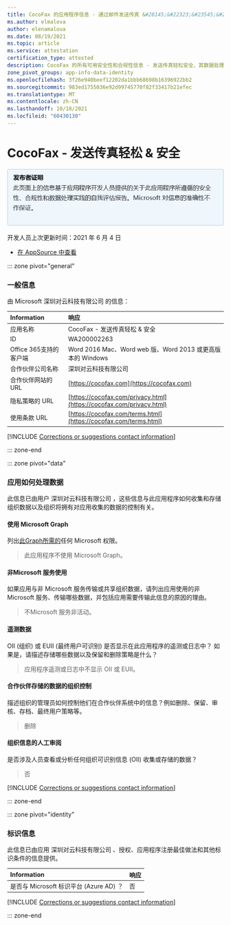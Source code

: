 ```yaml
---
title: CocoFax 的应用程序信息 - 通过邮件发送传真 &#28145;&#22323;&#23545;&#20113;&#31185;&#25216;&#26377;&#38480;&#20844;&#21496; &amp;
ms.author: elmalova
author: elenamalova
ms.date: 08/19/2021
ms.topic: article
ms.service: attestation
certification_type: attested
description: CocoFax 的所有可用安全性和合规性信息 - 发送传真轻松安全、其数据处理策略、Microsoft Cloud App Security 应用程序目录信息以及 CSA STAR 注册表中的安全 &amp; /合规性信息。
zone_pivot_groups: app-info-data-identity
ms.openlocfilehash: 3f26e940beef12202da1bbb68698b16396922bb2
ms.sourcegitcommit: 983ed1755036e92d99745770f82f33417b21efec
ms.translationtype: MT
ms.contentlocale: zh-CN
ms.lasthandoff: 10/18/2021
ms.locfileid: "60430130"
---
```

# <a name="cocofax---sending-fax-made-easy-amp-secure"></a>CocoFax - 发送传真轻松 &amp; 安全

<p></p>
<img alt="Publisher Attestation: The information on this page is based on a self-assessment report provided by the app developer on the security, compliance, and data handling practices followed by this app. Microsoft makes no guarantees regarding the accuracy of the information." src="../media/attested.png" width="650" />
<p>开发人员上次更新时间：2021 年 6 月 4 日</p>

* <a href="https://appsource.microsoft.com/product/office/WA200002263" target="_blank">在 AppSource 中查看</a>

::: zone pivot="general"

### <a name="general-information"></a>一般信息

由 Microsoft &#28145;&#22323;&#23545;&#20113;&#31185;&#25216;&#26377;&#38480;&#20844;&#21496; 的信息：

| **Information** | **响应** |
|:----------------|:-------------|
| 应用名称 | CocoFax - 发送传真轻松 &amp; 安全 |
| ID | WA200002263 |
| Office 365支持的客户端 | Word 2016 Mac、Word web 版、Word 2013 或更高版本的 Windows |
| 合作伙伴公司名称 | &#28145;&#22323;&#23545;&#20113;&#31185;&#25216;&#26377;&#38480;&#20844;&#21496; |
| 合作伙伴网站的 URL | [https://cocofax.com](https://cocofax.com) |
| 隐私策略的 URL | [https://cocofax.com/privacy.html](https://cocofax.com/privacy.html) |
| 使用条款 URL | [https://cocofax.com/terms.html](https://cocofax.com/terms.html) |

 [!INCLUDE [Corrections or suggestions contact information](../includes/corrections-or-suggestions.md)]

::: zone-end

::: zone pivot="data"

### <a name="how-the-app-handles-data"></a>应用如何处理数据

此信息已由用户 &#28145;&#22323;&#23545;&#20113;&#31185;&#25216;&#26377;&#38480;&#20844;&#21496; ，这些信息与此应用程序如何收集和存储组织数据以及组织将拥有对应用收集的数据的控制有关。

#### <a name="data-access-using-microsoft-graph"></a>使用 Microsoft Graph

列出[此Graph所需的](https://docs.microsoft.com/graph/permissions-reference)任何 Microsoft 权限。

>此应用程序不使用 Microsoft Graph。


#### <a name="non-microsoft-services-used"></a>非Microsoft 服务使用

如果应用与非 Microsoft 服务传输或共享组织数据，请列出应用使用的非 Microsoft 服务、传输哪些数据，并包括应用需要传输此信息的原因的理由。

>不Microsoft 服务非活动。



#### <a name="telemetry-data"></a>遥测数据

OII (组织) 或 EUII (最终用户可识别) 是否显示在此应用程序的遥测或日志中？ 如果是，请描述存储哪些数据以及保留和删除策略是什么？

>应用程序遥测或日志中不显示 OII 或 EUII。

#### <a name="organizational-controls-for-data-stored-by-partner"></a>合作伙伴存储的数据的组织控制

描述组织的管理员如何控制他们在合作伙伴系统中的信息？例如删除、保留、审核、存档、最终用户策略等。

>&#21024;&#38500;

#### <a name="human-review-of-organizational-information"></a>组织信息的人工审阅

是否涉及人员查看或分析任何组织可识别信息 (OII) 收集或存储的数据？

>否

[!INCLUDE [Corrections or suggestions contact information](../includes/corrections-or-suggestions.md)]

::: zone-end


::: zone pivot="identity"

### <a name="identity-information"></a>标识信息

此信息已由应用 &#28145;&#22323;&#23545;&#20113;&#31185;&#25216;&#26377;&#38480;&#20844;&#21496; 、授权、应用程序注册最佳做法和其他标识条件的信息提供。

| **Information** | **响应** |
|:----------------|:-------------|
| 是否与 Microsoft 标识平台 (Azure AD) ？  | 否 |

[!INCLUDE [Corrections or suggestions contact information](../includes/corrections-or-suggestions.md)]

::: zone-end
